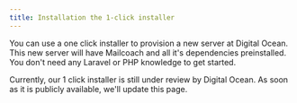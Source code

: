 ```yaml
---
title: Installation the 1-click installer
---
```


You can use a one click installer to provision a new server at Digital Ocean. This new server will have Mailcoach and all it's dependencies preinstalled. You don't need any Laravel or PHP knowledge to get started.

Currently, our 1 click installer is still under review by Digital Ocean. As soon as it is publicly available, we'll update this page.